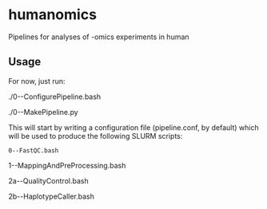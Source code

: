 humanomics
=======

Pipelines for analyses of -omics experiments in human

Usage
-------

For now, just run:

./0--ConfigurePipeline.bash

./0--MakePipeline.py

This will start by writing a configuration file (pipeline.conf, by default) which will be used to produce the following SLURM scripts:

```0--FastQC.bash```

1--MappingAndPreProcessing.bash

2a--QualityControl.bash

2b--HaplotypeCaller.bash


